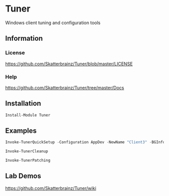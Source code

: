 # Tuner
Windows client tuning and configuration tools

## Information

### License
https://github.com/Skatterbrainz/Tuner/blob/master/LICENSE

### Help
https://github.com/Skatterbrainz/Tuner/tree/master/Docs

## Installation

```powershell
Install-Module Tuner
```

## Examples

```powershell
Invoke-TunerQuickSetup -Configuration AppDev -NewName "Client3" -BGInfo

Invoke-TunerCleanup

Invoke-TunerPatching
```

## Lab Demos

https://github.com/Skatterbrainz/Tuner/wiki
